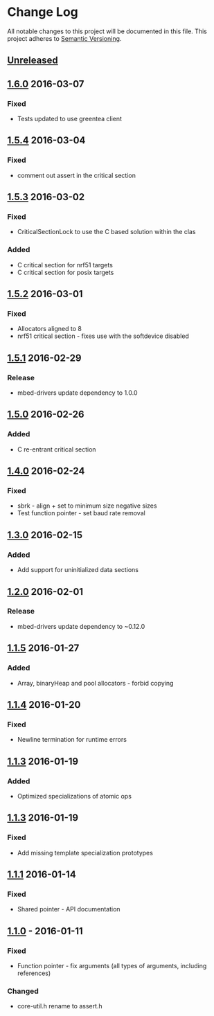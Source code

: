 # Change Log
All notable changes to this project will be documented in this file.
This project adheres to [Semantic Versioning](http://semver.org/).

## [Unreleased]

## [1.6.0] 2016-03-07
### Fixed
- Tests updated to use greentea client

## [1.5.4] 2016-03-04
### Fixed
- comment out assert in the critical section

## [1.5.3] 2016-03-02
### Fixed
- CriticalSectionLock to use the C based solution within the clas

### Added
- C critical section for nrf51 targets
- C critical section for posix targets

## [1.5.2] 2016-03-01
### Fixed
- Allocators aligned to 8
- nrf51 critical section - fixes use with the softdevice disabled

## [1.5.1] 2016-02-29
### Release
- mbed-drivers update dependency to 1.0.0

## [1.5.0] 2016-02-26
### Added
- C re-entrant critical section

## [1.4.0] 2016-02-24
### Fixed
- sbrk - align + set to minimum size negative sizes
- Test function pointer - set baud rate removal

## [1.3.0] 2016-02-15
### Added
- Add support for uninitialized data sections

## [1.2.0] 2016-02-01
### Release
- mbed-drivers update dependency to ~0.12.0

## [1.1.5] 2016-01-27
### Added
- Array, binaryHeap and pool allocators - forbid copying

## [1.1.4] 2016-01-20
### Fixed
- Newline termination for runtime errors

## [1.1.3] 2016-01-19
### Added
- Optimized specializations of atomic ops

## [1.1.3] 2016-01-19
### Fixed
- Add missing template specialization prototypes

## [1.1.1] 2016-01-14
### Fixed
- Shared pointer - API documentation

## [1.1.0] - 2016-01-11
### Fixed
- Function pointer - fix arguments (all types of arguments, including references)

### Changed
- core-util.h rename to assert.h

[Unreleased]: https://github.com/ARMmbed/core-util/compare/HEAD...v1.6.0
[1.6.0]: https://github.com/ARMmbed/core-util/compare/v1.5.4..v1.6.0
[1.5.4]: https://github.com/ARMmbed/core-util/compare/v1.5.3...v1.5.4
[1.5.3]: https://github.com/ARMmbed/core-util/compare/v1.5.2...v1.5.3
[1.5.2]: https://github.com/ARMmbed/core-util/compare/v1.5.1...v1.5.2
[1.5.1]: https://github.com/ARMmbed/core-util/compare/v1.5.0...v1.5.1
[1.5.0]: https://github.com/ARMmbed/core-util/compare/v1.4.0...v1.5.0
[1.4.0]: https://github.com/ARMmbed/core-util/compare/v1.3.0...v1.4.0
[1.3.0]: https://github.com/ARMmbed/core-util/compare/v1.2.0...v1.3.0
[1.2.0]: https://github.com/ARMmbed/core-util/compare/v1.1.5...v1.2.0
[1.1.5]: https://github.com/ARMmbed/core-util/compare/v1.1.4...v1.1.5
[1.1.4]: https://github.com/ARMmbed/core-util/compare/v1.1.3...v1.1.4
[1.1.3]: https://github.com/ARMmbed/core-util/compare/v1.1.2...v1.1.3
[1.1.2]: https://github.com/ARMmbed/core-util/compare/v1.1.1...v1.1.2
[1.1.1]: https://github.com/ARMmbed/core-util/compare/v1.1.1...v1.1.1
[1.1.0]: https://github.com/ARMmbed/core-util/compare/v1.1.0...v1.0.0
